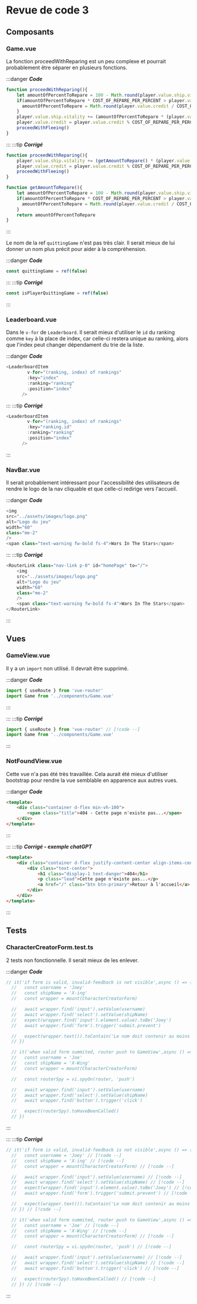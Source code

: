 # Revue de code 3
## Composants

### Game.vue

La fonction proceedWithReparing est un peu complexe et pourrait probablement être séparer en plusieurs fonctions.

:::danger ***Code***
```ts
function proceedWithReparing(){
    let amountOfPercentToRepare = 100 - Math.round(player.value.ship.vitality * 100 / player.value.ship.maxVitality)
    if(amountOfPercentToRepare * COST_OF_REPARE_PER_PERCENT > player.value.credit){
      amountOfPercentToRepare = Math.round(player.value.credit / COST_OF_REPARE_PER_PERCENT)
    }
    player.value.ship.vitality += (amountOfPercentToRepare * (player.value.ship.maxVitality / 100))
    player.value.credit = player.value.credit % COST_OF_REPARE_PER_PERCENT
    proceedWithFleeing()
}
```
:::
:::tip ***Corrigé***
```ts
function proceedWithReparing(){
    player.value.ship.vitality += (getAmountToRepare() * (player.value.ship.maxVitality / 100))
    player.value.credit = player.value.credit % COST_OF_REPARE_PER_PERCENT
    proceedWithFleeing()
}

function getAmountToRepare(){
    let amountOfPercentToRepare = 100 - Math.round(player.value.ship.vitality * 100 / player.value.ship.maxVitality)
    if(amountOfPercentToRepare * COST_OF_REPARE_PER_PERCENT > player.value.credit){
      amountOfPercentToRepare = Math.round(player.value.credit / COST_OF_REPARE_PER_PERCENT)
    }
    return amountOfPercentToRepare
}
```
:::

Le nom de la ref `quittingGame` n'est pas très clair. Il serait mieux de lui donner un nom plus précit pour aider à la compréhension.

:::danger ***Code***
```ts
const quittingGame = ref(false)
```
:::
:::tip ***Corrigé***
```ts
const isPlayerQuittingGame = ref(false)
```
:::

### Leaderboard.vue

Dans le `v-for` de `Leaderboard`. Il serait mieux d'utiliser le `id` du ranking comme `key` à la place de index, car celle-ci restera unique au ranking, alors que l'index peut changer dépendament du trie de la liste.

:::danger ***Code***
```ts
<LeaderboardItem 
        v-for="(ranking, index) of rankings"
        :key="index"
        :ranking="ranking"
        :position="index"
      />
```
:::
:::tip ***Corrigé***
```ts
<LeaderboardItem 
        v-for="(ranking, index) of rankings"
        :key="ranking.id"
        :ranking="ranking"
        :position="index"
      />
```
:::

### NavBar.vue

Il serait probablement intéressant pour l'accessibilité des utilisateurs de rendre le logo de la nav cliquable et que celle-ci redirige vers l'accueil.

:::danger ***Code***
```ts
<img
src="../assets/images/logo.png"
alt="Logo du jeu"
width="60"
class="me-2"
/>
<span class="text-warning fw-bold fs-4">Wars In The Stars</span>
```
:::
:::tip ***Corrigé***
```ts
<RouterLink class="nav-link p-0" id="homePage" to="/">
    <img
    src="../assets/images/logo.png"
    alt="Logo du jeu"
    width="60"
    class="me-2"
    />
    <span class="text-warning fw-bold fs-4">Wars In The Stars</span>
</RouterLink>
```
:::

## Vues

### GameView.vue

Il y a un `import` non utilisé. Il devrait être supprimé.

:::danger ***Code***
```ts
import { useRoute } from 'vue-router'
import Game from '../components/Game.vue'
```
:::

:::
:::tip ***Corrigé***
```ts
import { useRoute } from 'vue-router' // [!code --]
import Game from '../components/Game.vue'
```
:::

### NotFoundView.vue

Cette vue n'a pas été très travaillée. Cela aurait été mieux d'utiliser bootstrap pour rendre la vue semblable en apparence aux autres vues.

:::danger ***Code***
```html
<template>
    <div class="container d-flex min-vh-100">
        <span class="title">404 - Cette page n'existe pas...</span>
    </div>
</template>
```
:::

:::
:::tip ***Corrigé - exemple chatGPT***
```html
<template>
    <div class="container d-flex justify-content-center align-items-center min-vh-100">
        <div class="text-center">
            <h1 class="display-1 text-danger">404</h1>
            <p class="lead">Cette page n'existe pas...</p>
            <a href="/" class="btn btn-primary">Retour à l'accueil</a>
        </div>
    </div>
</template>
```
:::

## Tests

### CharacterCreatorForm.test.ts

2 tests non fonctionnelle. Il serait mieux de les enlever.

:::danger ***Code***
```ts
// it('if form is valid, invalid-feedback is not visible',async () => {
  //   const username = 'Joey'
  //   const shipName = 'X-ing'
  //   const wrapper = mount(CharacterCreatorForm)

  //   await wrapper.find('input').setValue(username)
  //   await wrapper.find('select').setValue(shipName)
  //   expect(wrapper.find('input').element.value).toBe('Joey')
  //   await wrapper.find('form').trigger('submit.prevent')

  //   expect(wrapper.text()).toContain('Le nom doit contenir au moins 3 caractères!')
  // })

  // it('when valid form summited, router push to GameView',async () => {
  //   const username = 'Joe'
  //   const shipName = 'X-Wing'
  //   const wrapper = mount(CharacterCreatorForm)

  //   const routerSpy = vi.spyOn(router, 'push')

  //   await wrapper.find('input').setValue(username)
  //   await wrapper.find('select').setValue(shipName)
  //   await wrapper.find('button').trigger('click')

  //   expect(routerSpy).toHaveBeenCalled()
  // })
```
:::

:::
:::tip ***Corrigé***
```ts
// it('if form is valid, invalid-feedback is not visible',async () => { // [!code --]
  //   const username = 'Joey' // [!code --]
  //   const shipName = 'X-ing' // [!code --]
  //   const wrapper = mount(CharacterCreatorForm) // [!code --]

  //   await wrapper.find('input').setValue(username) // [!code --]
  //   await wrapper.find('select').setValue(shipName) // [!code --]
  //   expect(wrapper.find('input').element.value).toBe('Joey') // [!code --]
  //   await wrapper.find('form').trigger('submit.prevent') // [!code --]

  //   expect(wrapper.text()).toContain('Le nom doit contenir au moins 3 caractères!') // [!code --]
  // }) // [!code --]

  // it('when valid form summited, router push to GameView',async () => { // [!code --]
  //   const username = 'Joe' // [!code --]
  //   const shipName = 'X-Wing' // [!code --]
  //   const wrapper = mount(CharacterCreatorForm) // [!code --]

  //   const routerSpy = vi.spyOn(router, 'push') // [!code --]

  //   await wrapper.find('input').setValue(username) // [!code --]
  //   await wrapper.find('select').setValue(shipName) // [!code --]
  //   await wrapper.find('button').trigger('click') // [!code --]

  //   expect(routerSpy).toHaveBeenCalled() // [!code --]
  // }) // [!code --]
```
:::